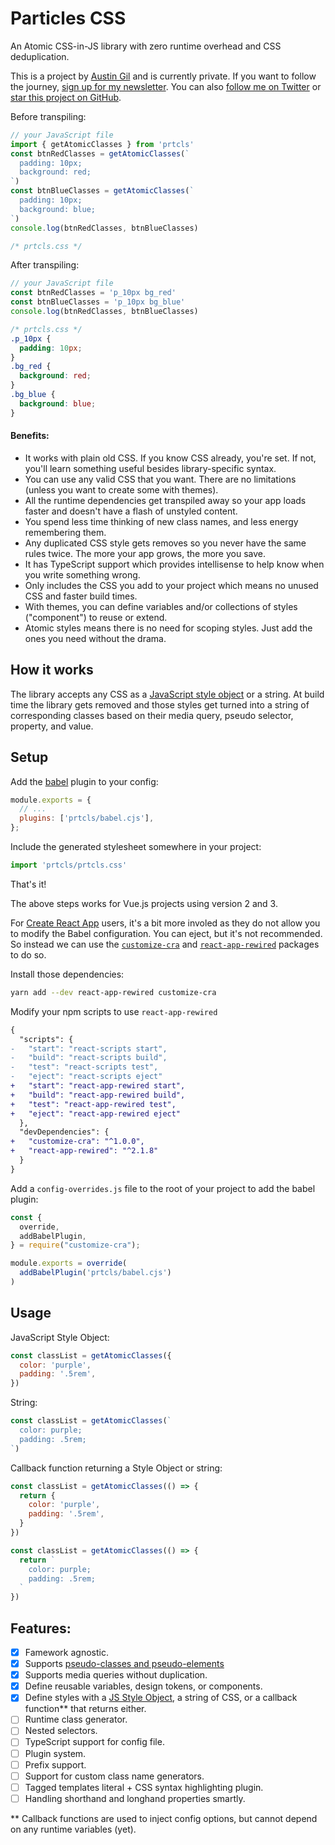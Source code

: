 # Particles CSS

An Atomic CSS-in-JS library with zero runtime overhead and CSS deduplication.

This is a project by [Austin Gil](https://austingil.com) and is currently private. If you want to follow the journey, [sign up for my newsletter](https://austingil.com/newsletter). You can also [follow me on Twitter](https://twitter.com/Stegosource) or [star this project on GitHub](https://github.com/AustinGil/prtcls).

Before transpiling:
```js
// your JavaScript file
import { getAtomicClasses } from 'prtcls'
const btnRedClasses = getAtomicClasses(`
  padding: 10px;
  background: red;
`)
const btnBlueClasses = getAtomicClasses(`
  padding: 10px;
  background: blue;
`)
console.log(btnRedClasses, btnBlueClasses)
```
```css
/* prtcls.css */
```
After transpiling:
```js
// your JavaScript file
const btnRedClasses = 'p_10px bg_red'
const btnBlueClasses = 'p_10px bg_blue'
console.log(btnRedClasses, btnBlueClasses)
```
```css
/* prtcls.css */
.p_10px {
  padding: 10px;
}
.bg_red {
  background: red;
}
.bg_blue {
  background: blue;
}
```

#### Benefits:
- It works with plain old CSS. If you know CSS already, you're set. If not, you'll learn something useful besides library-specific syntax.
- You can use any valid CSS that you want. There are no limitations (unless you want to create some with themes).
- All the runtime dependencies get transpiled away so your app loads faster and doesn't have a flash of unstyled content.
- You spend less time thinking of new class names, and less energy remembering them. 
- Any duplicated CSS style gets removes so you never have the same rules twice. The more your app grows, the more you save.
- It has TypeScript support which provides intellisense to help know when you write something wrong.
- Only includes the CSS you add to your project which means no unused CSS and faster build times.
- With themes, you can define variables and/or collections of styles ("component") to reuse or extend.
- Atomic styles means there is no need for scoping styles. Just add the ones you need without the drama.

## How it works

The library accepts any CSS as a [JavaScript style object](https://www.w3schools.com/jsref/dom_obj_style.asp) or a string. At build time the library gets removed and those styles get turned into a string of corresponding classes based on their media query, pseudo selector, property, and value. 
<!-- These classes are added to a CSS file  -->

<!-- ## Configuration -->
<!-- ## Installation -->

<!-- Install the package from NPM: 
```bash
npm install prtcls
``` -->
## Setup

Add the [babel](https://babeljs.io/) plugin to your config:
```js
module.exports = {
  // ...
  plugins: ['prtcls/babel.cjs'],
};
```

Include the generated stylesheet somewhere in your project:
```js main.js
import 'prtcls/prtcls.css'
```

That's it!

The above steps works for Vue.js projects using version 2 and 3.

For [Create React App](https://create-react-app.dev/) users, it's a bit more involed as they do not allow you to modify the Babel configuration. You can eject, but it's not recommended. So instead we can use the [`customize-cra`](https://github.com/arackaf/customize-cra) and [`react-app-rewired`](https://github.com/haykerp/react-app-rewired) packages to do so.

Install those dependencies:

```bash
yarn add --dev react-app-rewired customize-cra
```

Modify your npm scripts to use `react-app-rewired`

```diff
{
  "scripts": {
-   "start": "react-scripts start",
-   "build": "react-scripts build",
-   "test": "react-scripts test",
-   "eject": "react-scripts eject"
+   "start": "react-app-rewired start",
+   "build": "react-app-rewired build",
+   "test": "react-app-rewired test",
+   "eject": "react-app-rewired eject"
  },
  "devDependencies": {
+   "customize-cra": "^1.0.0",
+   "react-app-rewired": "^2.1.8"
  }
}
```

Add a `config-overrides.js` file to the root of your project to add the babel plugin:

```js
const {
  override,
  addBabelPlugin,
} = require("customize-cra");

module.exports = override(
  addBabelPlugin('prtcls/babel.cjs')
)
```

## Usage

JavaScript Style Object:

```js
const classList = getAtomicClasses({
  color: 'purple',
  padding: '.5rem',
})
```

String:

```js
const classList = getAtomicClasses(`
  color: purple;
  padding: .5rem;
`)
```

Callback function returning a Style Object or string:
```js
const classList = getAtomicClasses(() => {
  return {
    color: 'purple',
    padding: '.5rem',
  }
})
```
```js
const classList = getAtomicClasses(() => {
  return `
    color: purple;
    padding: .5rem;
  `
})
```
## Features:
- [x] Famework agnostic.
- [x] Supports [pseudo-classes and pseudo-elements](https://developer.mozilla.org/en-US/docs/Learn/CSS/Building_blocks/Selectors/Pseudo-classes_and_pseudo-elements)
- [x] Supports media queries without duplication.
- [x] Define reusable variables, design tokens, or components.
- [x] Define styles with a [JS Style Object](https://www.w3schools.com/jsref/dom_obj_style.asp), a string of CSS, or a callback function** that returns either.
- [ ] Runtime class generator.
- [ ] Nested selectors.
- [ ] TypeScript support for config file.
- [ ] Plugin system.
- [ ] Prefix support.
- [ ] Support for custom class name generators.
- [ ] Tagged templates literal + CSS syntax highlighting plugin.
- [ ] Handling shorthand and longhand properties smartly.

\** Callback functions are used to inject config options, but cannot depend on any runtime variables (yet).